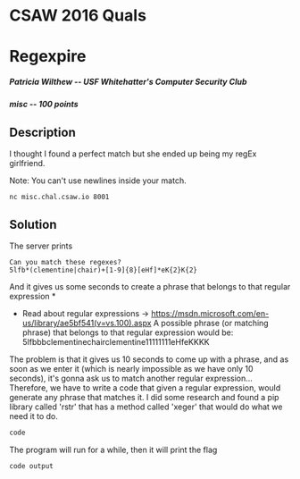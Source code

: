 # CSAW 2016 Quals
# Regexpire
##### Patricia Wilthew -- USF Whitehatter's Computer Security Club
##### misc -- 100 points
## Description

I thought I found a perfect match but she ended up being my regEx girlfriend.

Note: You can't use newlines inside your match.

`nc misc.chal.csaw.io 8001`

## Solution
The server prints
~~~
Can you match these regexes?
5lfb*(clementine|chair)+[1-9]{8}[eHf]*eK{2}K{2}
~~~
And it gives us some seconds to create a phrase that belongs to that regular expression *

* Read about regular expressions -> https://msdn.microsoft.com/en-us/library/ae5bf541(v=vs.100).aspx
A possible phrase (or matching phrase) that belongs to that regular expression would be: 5lfbbbclementinechairclementine11111111eHfeKKKK

The problem is that it gives us 10 seconds to come up with a phrase, and as soon as we enter it (which is nearly impossible as we have only 10 seconds), it's gonna ask us to match another regular expression... 
Therefore, we have to write a code that given a regular expression, would generate any phrase that matches it.
I did some research and found a pip library called 'rstr' that has a method called 'xeger' that would do what we need it to do.

~~~python
code
~~~
The program will run for a while, then it will print the flag
~~~
code output
~~~
